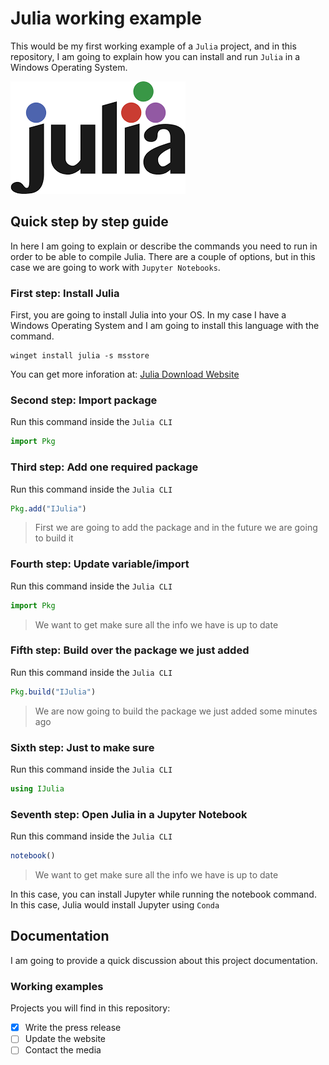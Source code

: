 # Julia working example

This would be my first working example of a `Julia` project, and in this repository, I am going to explain how you can install and run `Julia` in a Windows Operating System.

!["image"](logo.png)

## Quick step by step guide

In here I am going to explain or describe the commands you need to run in order to be able to compile Julia.
There are a couple of options, but in this case we are going to work with `Jupyter Notebooks`. 

### First step: Install Julia

First, you are going to install Julia into your OS. In my case I have a Windows Operating System and I am going to install this language with the command.
```shell
winget install julia -s msstore
``` 
You can get more inforation at: [Julia Download Website](https://julialang.org/downloads/)

### Second step: Import package

Run this command inside the `Julia CLI`

```julia
import Pkg
```

### Third step: Add one required package

Run this command inside the `Julia CLI`

```julia
Pkg.add("IJulia")
```

> First we are going to add the package and in the future we are going to build it


### Fourth step: Update variable/import

Run this command inside the `Julia CLI`

```julia
import Pkg
```

> We want to get make sure all the info we have is up to date

### Fifth step: Build over the package we just added

Run this command inside the `Julia CLI`

```julia
Pkg.build("IJulia")
```

> We are now going to build the package we just added some minutes ago

### Sixth step: Just to make sure

Run this command inside the `Julia CLI`

```julia
using IJulia
```

### Seventh step: Open Julia in a Jupyter Notebook

Run this command inside the `Julia CLI`

```julia
notebook()
```

> We want to get make sure all the info we have is up to date

In this case, you can install Jupyter while running the notebook command. In this case, Julia would install Jupyter using `Conda`

## Documentation

I am going to provide a quick discussion about this project documentation.


### Working examples

Projects you will find in this repository: 
- [x] Write the press release
- [ ] Update the website
- [ ] Contact the media